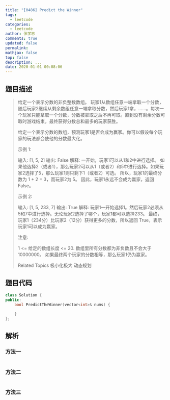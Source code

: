 ```yaml
---
title: "[0486] Predict the Winner"
tags:
  - leetcode
categories:
  - leetcode
author: 张学志
comments: true
updated: false
permalink:
mathjax: false
top: false
description: ...
date: 2020-01-01 00:08:06
---
```


## 题目描述

> 给定一个表示分数的非负整数数组。 玩家1从数组任意一端拿取一个分数，随后玩家2继续从剩余数组任意一端拿取分数，然后玩家1拿，……。每次一个玩家只能拿取一个分数，分数被拿取之后不再可取。直到没有剩余分数可取时游戏结束。最终获得分数总和最多的玩家获胜。 
> 
> 给定一个表示分数的数组，预测玩家1是否会成为赢家。你可以假设每个玩家的玩法都会使他的分数最大化。 
> 
> 示例 1: 
> 
> 
> 输入: [1, 5, 2]
> 输出: False
> 解释: 一开始，玩家1可以从1和2中进行选择。
> 如果他选择2（或者1），那么玩家2可以从1（或者2）和5中进行选择。如果玩家2选择了5，那么玩家1则只剩下1（或者2）可选。
> 所以，玩家1的最终分数为 1 + 2 = 3，而玩家2为 5。
> 因此，玩家1永远不会成为赢家，返回 False。
> 
> 
> 示例 2: 
> 
> 
> 输入: [1, 5, 233, 7]
> 输出: True
> 解释: 玩家1一开始选择1。然后玩家2必须从5和7中进行选择。无论玩家2选择了哪个，玩家1都可以选择233。
> 最终，玩家1（234分）比玩家2（12分）获得更多的分数，所以返回 True，表示玩家1可以成为赢家。
> 
> 
> 注意: 
> 
> 
> 1 <= 给定的数组长度 <= 20. 
> 数组里所有分数都为非负数且不会大于10000000。 
> 如果最终两个玩家的分数相等，那么玩家1仍为赢家。 
> 
> Related Topics 极小化极大 动态规划

## 题目代码

```cpp
class Solution {
public:
    bool PredictTheWinner(vector<int>& nums) {
        
    }
};
```

## 解析

### 方法一

```cpp

```

### 方法二

```cpp

```

### 方法三

```cpp

```

